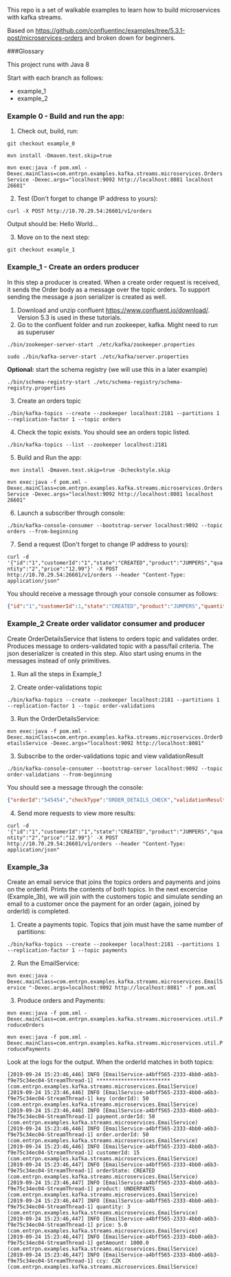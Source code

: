 This repo is a set of walkable examples to learn how to build microservices with kafka streams.

Based on https://github.com/confluentinc/examples/tree/5.3.1-post/microservices-orders and broken down for beginners.

###Glossary

This project runs with Java 8

Start with each branch as follows:

-   example_1
-   example_2

### Example 0 - Build and run the app:

1. Check out, build, run:

```git checkout example_0```

```mvn install -Dmaven.test.skip=true```

```mvn exec:java -f pom.xml -Dexec.mainClass=com.entrpn.examples.kafka.streams.microservices.OrdersService -Dexec.args="localhost:9092 http://localhost:8081 localhost 26601"```

2. Test (Don't forget to change IP address to yours):

```curl -X POST http://10.70.29.54:26601/v1/orders```

Output should be: Hello World...

3. Move on to the next step:

```git checkout example_1```

### Example_1 - Create an orders producer

In this step a producer is created. When a create order request is received, it sends the Order body as a message over the topic orders.
To support sending the message a json serializer is created as well.

1. Download and unzip confluent https://www.confluent.io/download/. Version 5.3 is used in these tutorials.
2. Go to the confluent folder and run zookeeper, kafka. Might need to run as superuser

```./bin/zookeeper-server-start ./etc/kafka/zookeeper.properties```

```sudo ./bin/kafka-server-start ./etc/kafka/server.properties```

__Optional:__ start the schema registry (we will use this in a later example)

```./bin/schema-registry-start ./etc/schema-registry/schema-registry.properties```

3. Create an orders topic

```./bin/kafka-topics --create --zookeeper localhost:2181 --partitions 1 --replication-factor 1 --topic orders```

4. Check the topic exists. You should see an orders topic listed.

```./bin/kafka-topics --list --zookeeper localhost:2181```

5. Build and Run the app:

```` mvn install -Dmaven.test.skip=true -Dcheckstyle.skip````

```mvn exec:java -f pom.xml -Dexec.mainClass=com.entrpn.examples.kafka.streams.microservices.OrdersService -Dexec.args="localhost:9092 http://localhost:8081 localhost 26601"```

6. Launch a subscriber through console:

```./bin/kafka-console-consumer --bootstrap-server localhost:9092 --topic orders --from-beginning```

7. Send a request (Don't forget to change IP address to yours):

```curl -d '{"id":"1","customerId":"1","state":"CREATED","product":"JUMPERS","quantity":"2","price":"12.99"}' -X POST http://10.70.29.54:26601/v1/orders --header "Content-Type: application/json"```

You should receive a message through your console consumer as follows:

```json
{"id":"1","customerId":1,"state":"CREATED","product":"JUMPERS","quantity":2,"price":12.99}
``` 

### Example_2 Create order validator consumer and producer

Create OrderDetailsService that listens to orders topic and validates order. Produces message to orders-validated topic with a pass/fail criteria.
The json deserializer is created in this step. Also start using enums in the messages instead of only primitives.

1. Run all the steps in Example_1

2. Create order-validations topic

```./bin/kafka-topics --create --zookeeper localhost:2181 --partitions 1 --replication-factor 1 --topic order-validations```

3. Run the OrderDetailsService:

```mvn exec:java -f pom.xml -Dexec.mainClass=com.entrpn.examples.kafka.streams.microservices.OrderDetailsService -Dexec.args="localhost:9092 http://localhost:8081"```

3. Subscribe to the order-validations topic and view validationResult

```./bin/kafka-console-consumer --bootstrap-server localhost:9092 --topic order-validations --from-beginning```

You should see a message through the console:

```json
{"orderId":"545454","checkType":"ORDER_DETAILS_CHECK","validationResult":"PASS"}
```

4. Send more requests to view more results:

```curl -d '{"id":"1","customerId":"1","state":"CREATED","product":"JUMPERS","quantity":"2","price":"12.99"}' -X POST http://10.70.29.54:26601/v1/orders --header "Content-Type: application/json"```


### Example_3a

Create an email service that joins the topics orders and payments and joins on the orderId. Prints the contents of both topics.
In the next excercise (Example_3b), we will join with the customers topic and simulate sending an email to a customer once the payment for an order (again, joined by orderId) is completed.

1. Create a payments topic. Topics that join must have the same number of partitions:

```./bin/kafka-topics --create --zookeeper localhost:2181 --partitions 1 --replication-factor 1 --topic payments```

2. Run the EmailService:

```mvn exec:java -Dexec.mainClass=com.entrpn.examples.kafka.streams.microservices.EmailService "-Dexec.args=localhost:9092 http://localhost:8081" -f pom.xml ```

3. Produce orders and Payments:

```mvn exec:java -f pom.xml -Dexec.mainClass=com.entrpn.examples.kafka.streams.microservices.util.ProduceOrders```

```mvn exec:java -f pom.xml -Dexec.mainClass=com.entrpn.examples.kafka.streams.microservices.util.ProducePayments```

Look at the logs for the output. When the orderId matches in both topics: 

```text
[2019-09-24 15:23:46,446] INFO [EmailService-a4bff565-2333-4bb0-a6b3-f9e75c34ec04-StreamThread-1] ************************ (com.entrpn.examples.kafka.streams.microservices.EmailService)
[2019-09-24 15:23:46,446] INFO [EmailService-a4bff565-2333-4bb0-a6b3-f9e75c34ec04-StreamThread-1] key (orderId): 50 (com.entrpn.examples.kafka.streams.microservices.EmailService)
[2019-09-24 15:23:46,446] INFO [EmailService-a4bff565-2333-4bb0-a6b3-f9e75c34ec04-StreamThread-1] payment.orderId: 50 (com.entrpn.examples.kafka.streams.microservices.EmailService)
[2019-09-24 15:23:46,446] INFO [EmailService-a4bff565-2333-4bb0-a6b3-f9e75c34ec04-StreamThread-1] order.orderId: 50 (com.entrpn.examples.kafka.streams.microservices.EmailService)
[2019-09-24 15:23:46,446] INFO [EmailService-a4bff565-2333-4bb0-a6b3-f9e75c34ec04-StreamThread-1] customerId: 15 (com.entrpn.examples.kafka.streams.microservices.EmailService)
[2019-09-24 15:23:46,447] INFO [EmailService-a4bff565-2333-4bb0-a6b3-f9e75c34ec04-StreamThread-1] orderState: CREATED (com.entrpn.examples.kafka.streams.microservices.EmailService)
[2019-09-24 15:23:46,447] INFO [EmailService-a4bff565-2333-4bb0-a6b3-f9e75c34ec04-StreamThread-1] product: UNDERPANTS (com.entrpn.examples.kafka.streams.microservices.EmailService)
[2019-09-24 15:23:46,447] INFO [EmailService-a4bff565-2333-4bb0-a6b3-f9e75c34ec04-StreamThread-1] quantity: 3 (com.entrpn.examples.kafka.streams.microservices.EmailService)
[2019-09-24 15:23:46,447] INFO [EmailService-a4bff565-2333-4bb0-a6b3-f9e75c34ec04-StreamThread-1] price: 5.0 (com.entrpn.examples.kafka.streams.microservices.EmailService)
[2019-09-24 15:23:46,447] INFO [EmailService-a4bff565-2333-4bb0-a6b3-f9e75c34ec04-StreamThread-1] getAmount: 1000.0 (com.entrpn.examples.kafka.streams.microservices.EmailService)
[2019-09-24 15:23:46,447] INFO [EmailService-a4bff565-2333-4bb0-a6b3-f9e75c34ec04-StreamThread-1] ccy: CZK (com.entrpn.examples.kafka.streams.microservices.EmailService)
```

